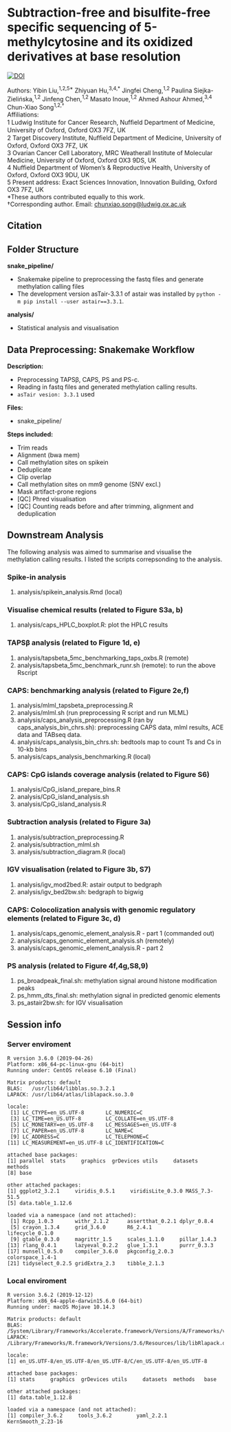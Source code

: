 # Subtraction-free and bisulfite-free specific sequencing of 5-methylcytosine and its oxidized derivatives at base resolution

[![DOI](https://zenodo.org/badge/DOI/10.5281/zenodo.4321048.svg)](https://doi.org/10.5281/zenodo.4321048)

Authors: Yibin Liu,<sup>1,2,5*</sup> Zhiyuan Hu,<sup>3,4,*</sup> Jingfei Cheng,<sup>1,2</sup> Paulina Siejka-Zielińska,<sup>1,2</sup> Jinfeng Chen,<sup>1,2</sup> Masato Inoue,<sup>1,2</sup> Ahmed Ashour Ahmed,<sup>3,4</sup> Chun-Xiao Song<sup>1,2,†</sup>  
Affiliations:  
1 Ludwig Institute for Cancer Research, Nufﬁeld Department of Medicine, University of Oxford, Oxford OX3 7FZ, UK  
2 Target Discovery Institute, Nufﬁeld Department of Medicine, University of Oxford, Oxford OX3 7FZ, UK  
3 Ovarian Cancer Cell Laboratory, MRC Weatherall Institute of Molecular Medicine, University of Oxford, Oxford OX3 9DS, UK  
4 Nuffield Department of Women’s & Reproductive Health, University of Oxford, Oxford OX3 9DU, UK  
5 Present address: Exact Sciences Innovation, Innovation Building, Oxford OX3 7FZ, UK  
*These authors contributed equally to this work.  
†Corresponding author. Email: chunxiao.song@ludwig.ox.ac.uk  


## Citation

## Folder Structure

**snake_pipeline/**
* Snakemake pipeline to preprocessing the fastq files and generate methylation calling files
* The development version asTair-3.3.1 of astair was installed by `python -m pip install --user astair==3.3.1`.

**analysis/**
* Statistical analysis and visualisation

## Data Preprocessing: Snakemake Workflow

**Description:**
* Preprocessing TAPS&beta;, CAPS, PS and PS-c. 
* Reading in fastq files and generated methylation calling results.
* `asTair vesion: 3.3.1` used

**Files:**
* snake_pipeline/

**Steps included:**
* Trim reads
* Alignment (bwa mem)
* Call methylation sites on spikein
* Deduplicate
* Clip overlap
* Call methylation sites on mm9 genome (SNV excl.)
* Mask artifact-prone regions
* [QC] Phred visualisation
* [QC] Counting reads before and after trimming, alignment and deduplication


## Downstream Analysis

The following analysis was aimed to summarise and visualise the methylation calling results. I listed the scripts correpsonding to the analysis.

### Spike-in analysis

1. analysis/spikein_analysis.Rmd (local)

### Visualise chemical results (related to Figure S3a, b)

1. analysis/caps_HPLC_boxplot.R: plot the HPLC results


### TAPS&beta; analysis (related to Figure 1d, e)

1. analysis/tapsbeta_5mc_benchmarking_taps_oxbs.R (remote)
1. analysis/tapsbeta_5mc_benchmark_runr.sh (remote): to run the above Rscript


### CAPS: benchmarking analysis (related to Figure 2e,f)

1. analysis/mlml_tapsbeta_preprocessing.R
1. analysis/mlml.sh (run preprocessing R script and run MLML)
1. analysis/caps_analysis_preprocessing.R (ran by caps_analysis_bin_chrs.sh): preprocessing CAPS data, mlml results, ACE data and TABseq data.
1. analysis/caps_analysis_bin_chrs.sh: bedtools map to count Ts and Cs in 10-kb bins
1. analysis/caps_analysis_benchmarking.R (local)

### CAPS: CpG islands coverage analysis (related to Figure S6)

1. analysis/CpG_island_prepare_bins.R
1. analysis/CpG_island_analysis.sh
1. analysis/CpG_island_analysis.R


### Subtraction analysis (related to Figure 3a)

1. analysis/subtraction_preprocessing.R 
1. analysis/subtraction_mlml.sh
1. analysis/subtraction_diagram.R (local)


### IGV visualisation (related to Figure 3b, S7)

1. analysis/igv_mod2bed.R: astair output to bedgraph
1. analysis/igv_bed2bw.sh: bedgraph to bigwig


### CAPS: Colocolization analysis with genomic regulatory elements (related to Figure 3c, d)

1. analysis/caps_genomic_element_analysis.R - part 1 (commanded out)
1. analysis/caps_genomic_element_analysis.sh (remotely)
1. analysis/caps_genomic_element_analysis.R - part 2

### PS analysis (related to Figure 4f,4g,S8,9)

1. ps_broadpeak_final.sh: methylation signal around histone modification peaks
1. ps_hmm_dts_final.sh: methylation signal in predicted genomic elements
1. ps_astair2bw.sh: for IGV visualisation


## Session info

### Server enviroment

```
R version 3.6.0 (2019-04-26)
Platform: x86_64-pc-linux-gnu (64-bit)
Running under: CentOS release 6.10 (Final)

Matrix products: default
BLAS:   /usr/lib64/libblas.so.3.2.1
LAPACK: /usr/lib64/atlas/liblapack.so.3.0

locale:
 [1] LC_CTYPE=en_US.UTF-8       LC_NUMERIC=C              
 [3] LC_TIME=en_US.UTF-8        LC_COLLATE=en_US.UTF-8    
 [5] LC_MONETARY=en_US.UTF-8    LC_MESSAGES=en_US.UTF-8   
 [7] LC_PAPER=en_US.UTF-8       LC_NAME=C                 
 [9] LC_ADDRESS=C               LC_TELEPHONE=C            
[11] LC_MEASUREMENT=en_US.UTF-8 LC_IDENTIFICATION=C       

attached base packages:
[1] parallel  stats     graphics  grDevices utils     datasets  methods  
[8] base     

other attached packages:
[1] ggplot2_3.2.1     viridis_0.5.1     viridisLite_0.3.0 MASS_7.3-51.5    
[5] data.table_1.12.6

loaded via a namespace (and not attached):
 [1] Rcpp_1.0.3       withr_2.1.2      assertthat_0.2.1 dplyr_0.8.4     
 [5] crayon_1.3.4     grid_3.6.0       R6_2.4.1         lifecycle_0.1.0 
 [9] gtable_0.3.0     magrittr_1.5     scales_1.1.0     pillar_1.4.3    
[13] rlang_0.4.1      lazyeval_0.2.2   glue_1.3.1       purrr_0.3.3     
[17] munsell_0.5.0    compiler_3.6.0   pkgconfig_2.0.3  colorspace_1.4-1
[21] tidyselect_0.2.5 gridExtra_2.3    tibble_2.1.3    
```

### Local enviroment

```
R version 3.6.2 (2019-12-12)
Platform: x86_64-apple-darwin15.6.0 (64-bit)
Running under: macOS Mojave 10.14.3

Matrix products: default
BLAS:   /System/Library/Frameworks/Accelerate.framework/Versions/A/Frameworks/vecLib.framework/Versions/A/libBLAS.dylib
LAPACK: /Library/Frameworks/R.framework/Versions/3.6/Resources/lib/libRlapack.dylib

locale:
[1] en_US.UTF-8/en_US.UTF-8/en_US.UTF-8/C/en_US.UTF-8/en_US.UTF-8

attached base packages:
[1] stats     graphics  grDevices utils     datasets  methods   base     

other attached packages:
[1] data.table_1.12.8

loaded via a namespace (and not attached):
[1] compiler_3.6.2     tools_3.6.2        yaml_2.2.1         KernSmooth_2.23-16
```


